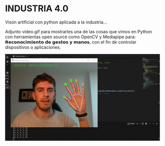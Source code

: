 <h1>INDUSTRIA 4.0</h1>
Visón artificial con python aplicada a la industria...

Adjunto video.gif para mostrarles una de las cosas que vimos en Python con herramientas open source como OpenCV y Mediapipe para:
𝗥𝗲𝗰𝗼𝗻𝗼𝗰𝗶𝗺𝗶𝗲𝗻𝘁𝗼 𝗱𝗲 𝗴𝗲𝘀𝘁𝗼𝘀 𝘆 𝗺𝗮𝗻𝗼𝘀, con el fin de controlar dispositivos o aplicaciones.

<p align="center">
  <img src="https://github.com/JoacoCavarzan/Industria4.0/blob/main/video.gif" alt="Coding Gif">
</p>